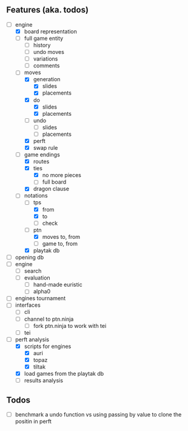 ## Features (aka. todos)
- [ ] engine
  - [x] board representation
  - [ ] full game entity
    - [ ] history
    - [ ] undo moves
    - [ ] variations
    - [ ] comments
  - [ ] moves
    - [x] generation
      - [x] slides
      - [x] placements
    - [x] do
      - [x] slides
      - [x] placements
    - [ ] undo
      - [ ] slides
      - [ ] placements
    - [x] perft
    - [x] swap rule
  - [ ] game endings
    - [x] routes
    - [x] ties
      - [x] no more pieces
      - [ ] full board
    - [x] dragon clause
  - [ ] notations
    - [ ] tps
      - [x] from
      - [x] to
      - [ ] check
    - [ ] ptn
      - [x] moves to, from
      - [ ] game to, from
    - [x] playtak db
- [ ] opening db
- [ ] engine
  - [ ] search
  - [ ] evaluation
    - [ ] hand-made euristic
    - [ ] alpha0
- [ ] engines tournament
- [ ] interfaces
  - [ ] cli
  - [ ] channel to ptn.ninja
    - [ ] fork ptn.ninja to work with tei
  - [ ] tei
- [ ] perft analysis
  - [x] scripts for engines
    - [x] auri
    - [x] topaz
    - [x] tiltak
  - [x] load games from the playtak db
  - [ ] results analysis

## Todos
- [ ] benchmark a undo function vs using passing by value to clone the positin in perft